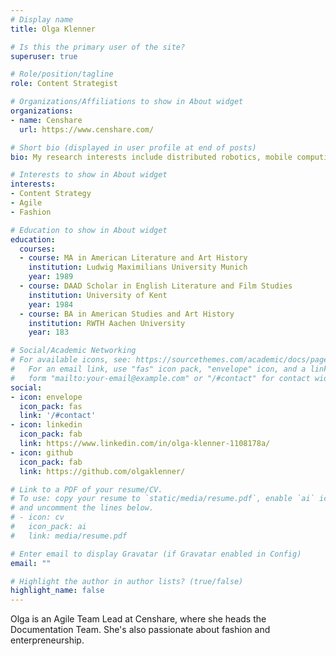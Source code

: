 ```yaml
---
# Display name
title: Olga Klenner

# Is this the primary user of the site?
superuser: true

# Role/position/tagline
role: Content Strategist

# Organizations/Affiliations to show in About widget
organizations:
- name: Censhare
  url: https://www.censhare.com/

# Short bio (displayed in user profile at end of posts)
bio: My research interests include distributed robotics, mobile computing and programmable matter.

# Interests to show in About widget
interests:
- Content Strategy
- Agile
- Fashion

# Education to show in About widget
education:
  courses:
  - course: MA in American Literature and Art History
    institution: Ludwig Maximilians University Munich
    year: 1989
  - course: DAAD Scholar in English Literature and Film Studies
    institution: University of Kent
    year: 1984
  - course: BA in American Studies and Art History
    institution: RWTH Aachen University
    year: 183

# Social/Academic Networking
# For available icons, see: https://sourcethemes.com/academic/docs/page-builder/#icons
#   For an email link, use "fas" icon pack, "envelope" icon, and a link in the
#   form "mailto:your-email@example.com" or "/#contact" for contact widget.
social:
- icon: envelope
  icon_pack: fas
  link: '/#contact'
- icon: linkedin
  icon_pack: fab
  link: https://www.linkedin.com/in/olga-klenner-1108178a/
- icon: github
  icon_pack: fab
  link: https://github.com/olgaklenner/

# Link to a PDF of your resume/CV.
# To use: copy your resume to `static/media/resume.pdf`, enable `ai` icons in `params.toml`, 
# and uncomment the lines below.
# - icon: cv
#   icon_pack: ai
#   link: media/resume.pdf

# Enter email to display Gravatar (if Gravatar enabled in Config)
email: ""

# Highlight the author in author lists? (true/false)
highlight_name: false
---
```


Olga is an Agile Team Lead at Censhare, where she heads the Documentation Team. She's also passionate about fashion and enterpreneurship.
